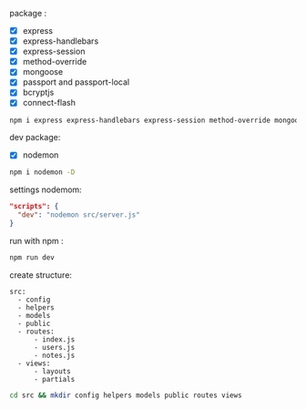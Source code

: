 package :  
- [X] express 
- [X] express-handlebars 
- [X] express-session
- [X] method-override
- [X] mongoose
- [X] passport and passport-local
- [X] bcryptjs
- [X] connect-flash

```bash 
npm i express express-handlebars express-session method-override mongoose passport passport-local bcryptjs connect-flash
```

dev package:  

- [X] nodemon

```bash
npm i nodemon -D
```

settings nodemom:  

```json
"scripts": {
  "dev": "nodemon src/server.js"
}
```

run with npm :  

```bash
npm run dev
```

create structure:  

```text
src:
  - config
  - helpers
  - models
  - public 
  - routes:
      - index.js
      - users.js
      - notes.js
  - views:
      - layouts
      - partials

```

```bash
cd src && mkdir config helpers models public routes views 
```

